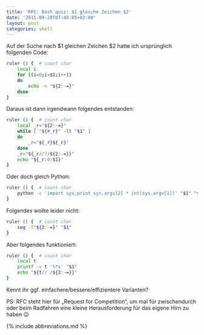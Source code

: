 ```yaml
---
title: 'RFC: Bash quiz: $1 gleiche Zeichen $2'
date: '2011-09-28T07:48:05+02:00'
layout: post
categories: shell
---
```


Auf der Suche nach $1 gleichen Zeichen $2 hatte ich ursprünglich folgenden Code:
```bash
ruler () {  # count char
    local i
    for ((i=0;i<$1;i++))
    do
        echo -n "${2:-=}"
    done
}
```

Daraus ist dann irgendwann folgendes entstanden:
```bash
ruler () {  # count char
    local _r="${2:-=}"
    while [ "${#_r}" -lt "$1" ]
    do
        _r="${_r}${_r}"
    done
    _r="${_r//?/${2:-=}}"
    echo "${_r:0:$1}"
}
```

Oder doch gleich Python:
```bash
ruler () {  # count char
    python -c 'import sys;print sys.argv[2] * int(sys.argv[1])' "$1" "${2:-=}"
}
```

Folgendes wollte leider nicht:
```bash
ruler () {  # count char
    seq -f"${2:-=}" "$1"
}
```

Aber folgendes funktioniert:
```bash
ruler () {  # count char
    local t
    printf -v t '%*s' "$1"
    echo "${t// /${2:-=}}"
}
```

Kennt ihr ggf. einfachere/bessere/effizientere Varianten?

PS: RFC steht hier für „Request for Competition“, um mal für zwischendurch oder beim Radfahren eine kleine Herausforderung für das eigene Hirn zu haben 😉

{% include abbreviations.md %}
